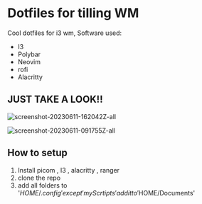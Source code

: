 # Dotfiles for tilling WM
Cool dotfiles for i3 wm, Software used:
- I3
- Polybar
- Neovim
- rofi
- Alacritty
## JUST TAKE A LOOK!!
![screenshot-20230611-162042Z-all](https://github.com/ibrahim317/dotfiles/assets/74654255/2b47a3c5-88fb-42e4-8a41-54612dd98392)

![screenshot-20230611-091755Z-all](https://github.com/ibrahim317/dotfiles/assets/74654255/9b21da4f-9b27-463e-b4fb-067f203f8960)
## How to setup
1. Install picom , I3 , alacritty , ranger
2. clone the repo
3. add all folders to '$HOME/.config' except 'myScrtipts' add it to '$HOME/Documents'
